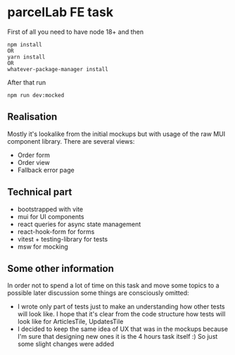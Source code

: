 # parcelLab FE task
First of all you need to have node 18+ and then

    npm install
    OR
    yarn install
    OR
    whatever-package-manager install

After that run

    npm run dev:mocked
 
## Realisation
Mostly it's lookalike from the initial mockups but with usage of the raw MUI component library.
There are several views:

 - Order form
 - Order view
 - Fallback error page

## Technical part

 - bootstrapped with vite
 - mui for UI components
 - react queries for async state management
 - react-hook-form for forms
 - vitest + testing-library for tests
 - msw for mocking

## Some other information

In order not to spend a lot of time on this task and move some topics to a possible later discussion some things are consciously omitted:
 - I wrote only part of tests just to make an understanding how other tests will look like. I hope that it's clear from the code structure how tests will look like for ArticlesTile, UpdatesTile
 - I decided to keep the same idea of UX that was in the mockups because I'm sure that designing new ones it is the 4 hours task itself :) So just some slight changes were added
